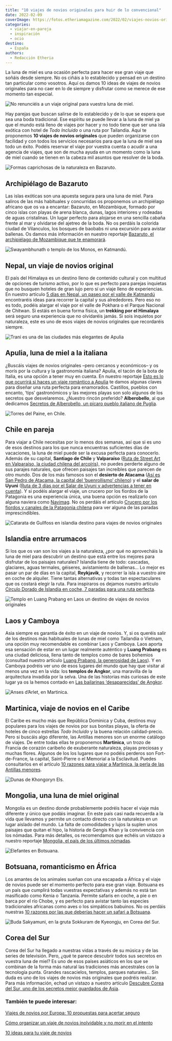 ```yaml
---
title: "10 viajes de novios originales para huir de lo convencional"
date: 2022-02-09
coverImage: https://fotos.etheriamagazine.com/2022/02/viajes-novios-originales-pareja.jpg
categories: 
  - viajar-en-pareja
  - inspiración
  - ocio
destino: 
  - España
authors: 
  - Redacción Etheria
---
```


La luna de miel es una ocasión perfecta para hacer ese gran viaje que soñáis desde siempre. No os ciñáis a lo establecido y pensad en un destino tan particular como vosotros. Aquí os damos 10 ideas de viajes de novios originales para no caer en lo de siempre y disfrutar como se merece de ese momento tan especial.

![No renunciéis a un viaje original para vuestra luna de miel.](https://fotos.etheriamagazine.com/2022/02/viajes-novios-originales-pareja.jpg "No renunciéis a un viaje original para vuestra luna de miel.")

Hay parejas que buscan salirse de lo establecido y de lo que se espera que sea una boda 
tradicional. Ese espíritu se puede llevar a la luna de miel ya que el mundo está lleno 
de viajes por hacer y no todo tiene que ser una isla exótica con hotel de _Todo 
Incluido_ o una ruta por Tailandia. Aquí te proponemos **10 viajes de novios 
originales** que pueden organizarse con facilidad y con todos los servicios necesarios 
para que la luna de miel sea todo un éxito. Podéis reservar el viaje por vuestra cuenta 
o acudir a una agencia de viajes, que son de mucha ayuda en un momento como la luna de 
miel cuando se tienen en la cabeza mil asuntos que resolver de la boda. 

![Formas caprichosas de la naturaleza en Bazaruto.](https://fotos.etheriamagazine.com/2022/02/viajes-novios-originales-Mozambique-bazaruto-colores.jpg "Formas caprichosas de la naturaleza en Bazaruto. © David Santiago")

## Archipiélago de Bazaruto

Las islas exóticas son una apuesta segura para una luna de miel. Para saliros de las más 
habituales y concurridas os proponemos un archipiélago africano que os va a encantar: 
Bazaruto, en Mozambique, formado por cinco islas con playas de arena blanca, dunas, 
lagos interiores y rodeadas de aguas cristalinas. Un lugar perfecto para alojarse en una 
sencilla cabaña frente al mar y olvidarse del ajetreo de la boda. No os perdáis la 
colorida ciudad de Vilanculos, los bosques de baobabs ni una excursión para avistar 
ballenas. Os damos más información en nuestro reportaje [Bazaruto, el archipiélago de 
Mozambique que te 
enamorará](https://etheriamagazine.com/2019/08/21/que-ver-hacer-en-archipielago-de-bazaruto-mozambique/). 

![Swayambhunath o templo de los Monos, en Katmandú.](https://fotos.etheriamagazine.com/2022/02/viajes-novios-originales-Katmandu-nepal.jpg "Swayambhunath o templo de los Monos, en Katmandú. ©P.G.")

## Nepal, un viaje de novios original

El país del Himalaya es un destino lleno de contenido cultural y con multitud de 
opciones de turismo activo, por lo que es perfecto para parejas inquietas que no busquen 
hoteles de gran lujo pero sí un viaje lleno de experiencias. En nuestro artículo [5 días 
en Nepal, un paseo por el valle de 
Katmandú](https://etheriamagazine.com/2018/11/28/5-dias-en-nepal-que-ver-en-el-valle-de-katmandu/) 
encontraréis ideas para recorrer la capital y sus alrededores. Pero eso no es todo, 
podéis alargar el viaje por el valle de Pokhara o el Parque Nacional de Chitwan. Si 
estáis en buena forma física, un **trekking por el Himalaya** será seguro una 
experiencia que no olvidaréis jamás. Si sois inquietos por naturaleza, este es uno de 
esos viajes de novios originales que recordaréis siempre. 

![Trani es una de las ciudades más elegantes de Apulia](https://fotos.etheriamagazine.com/2022/02/viajes-novios-originales-puglia-trani.jpg "Trani es una de las ciudades más elegantes de Apulia. ©KR")

## Apulia, luna de miel a la italiana

¿Buscáis viajes de novios originales –pero cercanos y económicos– y os morís por la 
cultura y la gastronomía italiana? Apulia, el tacón de la bota de Italia, es una opción 
a tener muy en cuenta. En nuestro reportaje [Esto es lo que ocurrirá si haces un viaje 
romántico a 
Apulia](https://etheriamagazine.com/2019/11/25/que-ver-hacer-viaje-romantico-apulia-italia/) 
te damos algunas claves para diseñar una ruta perfecta para enamorados. Castillos, 
pueblos con encanto, ‘tips’ gastronómicos y las mejores playas son solo algunos de los 
secretos que desvelaremos. ¿Nuestro rincón preferido? **Alberobello**, al que dedicamos [Secretos 
de Alberobello, un pícaro pueblo italiano de 
Puglia](https://etheriamagazine.com/2019/04/15/que-ver-alberobello-italia-unesco/). 

![Torres del Paine, en Chile.](https://fotos.etheriamagazine.com/2022/02/viajes-novios-originales-chile-glaciares.jpg "Torres del Paine, en Chile.")

## Chile en pareja

Para viajar a Chile necesitas por lo menos dos semanas, así que si es uno de esos 
destinos para los que nunca encuentras suficientes días de vacaciones, la luna de miel 
puede ser la excusa perfecta para conocerlo. Además de su capital, **Santiago de Chile** 
y **Valparaíso** ([Ruta de Street Art en Valparaíso, la ciudad chilena del 
arcoíris](https://etheriamagazine.com/2020/01/20/que-ver-en-valparaiso-ruta-grafitis-chile/)), 
no puedes perderte alguno de sus parajes naturales, que ofrecen paisajes tan increíbles 
que parecen de otro mundo. Dos de los más famosos son el **desierto de Atacama** ([Así 
es San Pedro de Atacama, la capital del ‘buenrollismo’ 
chileno](https://etheriamagazine.com/2019/01/04/que-ver-en-desierto-atacama-san-pedro-atacama-chile/)) 
y el **salar de Uyuni** ([Ruta de 3 días por el Salar de Uyuni y advertencias a tener en 
cuenta](https://etheriamagazine.com/2019/05/24/ruta-3-dias-salar-de-uyuni-y-precauciones-a-tener-en-cuenta/)). 
Y si podéis alargar el viaje, un crucero por los fiordos de la Patagonia es una 
experiencia única, una buena opción es realizarlo con alguna naviera como [Navimag](https://www.navimag.com/es/explora-la-patagonia-en-ferry-navimag). 
No os perdáis el artículo [Crucero por los fiordos y canales de la Patagonia 
chilena](https://etheriamagazine.com/2019/03/22/viajar-sola-crucero-fiordos-canales-patagonia-chile/) 
para ver alguna de las paradas imprescindibles. 

![Catarata de Gullfoss en islandia destino para viajes de novios originales](https://fotos.etheriamagazine.com/2022/02/viajes-novios-originales-gullfoss-catarata-islandia.jpg "Catarata de Gullfoss, en Islandia. © Khamkéo Vilaysing")

## Islandia entre arrumacos

Si los que os van son los viajes a la naturaleza, ¿por qué no aprovecháis la luna de 
miel para descubrir un destino que está entre los mejores para disfrutar de los paisajes 
naturales? Islandia tiene de todo: cascadas, glaciares, aguas termales, géiseres, 
avistamiento de ballenas… Lo mejor es pasar un par de días en la capital, **Reykjavik**, 
y recorrer la isla a vuestro aire en coche de alquiler. Tiene tantas alternativas y 
todas tan espectaculares que os costará elegir la ruta. Para inspiraros os dejamos 
nuestro artículo [Círculo Dorado de Islandia en coche, 7 paradas para una ruta 
perfecta](https://etheriamagazine.com/2021/12/27/imprescindibles-circulo-dorado-islandia/). 

![Templo en Luang Prabang en Laos un destino de viajes de novios originales](https://fotos.etheriamagazine.com/2022/02/viajes-novios-originales-Luang-Prabang-palacio-real.jpg "Templo en Luang Prabang, en Laos.")

## Laos y Camboya

Asia siempre es garantía de éxito en un viaje de novios. Y, si os queréis salir de los 
destinos más habituales de lunas de miel como Tailandia o Vietnam, una opción muy 
recomendable es combinar Laos y Camboya. Laos aporta esa sensación de estar en un lugar 
realmente auténtico y **Luang Prabang** es una ciudad deliciosa, llena tanto de templos 
como de bares bohemios (consultad nuestro artículo [Luang Prabang, la generosidad de 
Laos](https://etheriamagazine.com/2018/12/17/guia-viaje-para-mujeres-luang-prabang/)). Y 
en Camboya podréis ver uno de esos lugares del mundo que hay que visitar al menos una 
vez en la vida: los **templos de Angkor**, una maravilla de la arquitectura invadida por 
la selva. Una de las historias más curiosas de este lugar ya os la hemos contado en [Las 
bailarinas ‘desaparecidas’ de 
Angkor](https://etheriamagazine.com/2019/01/17/que-ver-angkor-bailarinas-robadas/). 

![Anses d’Arlet, en Martinica.](https://fotos.etheriamagazine.com/2022/02/viajes-novios-originales-Martinica-Anses-dArlet.jpg "Anses d’Arlet, en Martinica. © Félix Lorenzo")

## Martinica, viaje de novios en el Caribe

El Caribe es mucho más que República Dominica y Cuba, destinos muy populares para los 
viajes de novios por sus bonitas playas, la oferta de hoteles de cinco estrellas _Todo 
Incluido_ y la buena relación calidad-precio. Pero si buscáis algo diferente, las 
Antillas menores son un enorme catálogo de viajes. De entre todas ellas te proponemos 
**Martinica**, un trozo de Francia de corazón caribeño de exuberante naturaleza, playas 
preciosas y muchas flores. Algunos de los los lugares que no podéis perderos son 
Fort-de-France, la capital, Saint-Pierre o el Memorial a la Esclavitud. Puedes 
consultarlos en el artículo [10 razones para viajar a Martinica, la perla de las 
Antillas 
menores](https://etheriamagazine.com/2019/10/04/10-razones-para-viajar-a-martinica-islas-exoticas-viajes-lujo/). 

![Dunas de Khongoryn Els.](https://fotos.etheriamagazine.com/2022/02/viajes-novios-originales-mongolia-dunas-desierto.jpg "Dunas de Khongoryn Els. © David Santiago.")

## Mongolia, una luna de miel original

Mongolia es un destino donde probablemente podréis hacer el viaje más diferente y único 
que podáis imaginar. En este país casi nada recuerda a la vida que llevamos y permite un 
contacto directo con la naturaleza en un lugar aislado del mundo. La falta de 
comodidades y lujos la suplen unos paisajes que quitan el hipo, la historia de Gengis 
Khan y la convivencia con los nómadas. Para más detalles, os recomendamos que echéis un 
vistazo a nuestro reportaje [Mongolia, el país de los últimos 
nómadas](https://etheriamagazine.com/2019/06/13/viajeras-aventureras-que-ver-mongolia/). 

![Elefantes en Botsuana.](https://fotos.etheriamagazine.com/2022/02/viajes-novios-originales-Bostsuana-elefantes.jpg "Elefantes en Botsuana.")

## Botsuana, romanticismo en África

Los amantes de los animales sueñan con una escapada a África y el viaje de novios puede 
ser el momento perfecto para ese gran viaje. Botsuana es un país que cumplirá todas 
vuestras expectativas y además no está tan masificado como Kenia o Tanzania. Permite 
safaris en coche, a pie o en barca por el río Chobe, y es perfecto para avistar tanto 
las especies tradicionales africanas como aves o los simpáticos babuinos. No os perdáis 
nuestras [10 razones por las que deberías hacer un safari a 
Botsuana](https://etheriamagazine.com/2018/11/22/botsuana-10-razones-para-sentirte-la-reina-de-africa/). 

![Buda Sakyamuni, en la gruta Sokkuram de Kyeongju, en Corea del Sur.](https://fotos.etheriamagazine.com/2022/02/viajes-novios-originales-corea-sur-Kyeongju-Gruta-Sokkuram.jpg "Buda Sakyamuni, en la gruta Sokkuram de Kyeongju, en Corea del Sur. © KTO")

## Corea del Sur

Corea del Sur ha llegado a nuestras vidas a través de su música y de las series de 
televisión. Pero, ¿qué te parece descubrir todos sus secretos en vuestra luna de miel? 
Es uno de esos países asiáticos en los que se combinan de la forma más natural las 
tradiciones más ancestrales con la tecnología punta. Grandes rascacielos, templos, 
parques naturales… Sin duda es uno de los viajes de novios más originales que podréis 
realizar. Para más información, echad un vistazo a nuestro artículo [Descubre Corea del 
Sur, uno de los secretos mejor guardados de 
Asia](https://etheriamagazine.com/2021/01/14/que-ver-hacer-en-corea-del-sur/). 

### También te puede interesar:

[Viajes de novios por Europa: 10 propuestas para acertar 
seguro](https://etheriamagazine.com/2021/11/19/ideas-viaje-de-novios-por-europa/) 

[Cómo organizar un viaje de novios inolvidable y no morir en el 
intento](https://etheriamagazine.com/2021/01/13/como-organizar-viaje-de-novios-o-luna-de-miel/) 

[10 ideas para tu viaje de 
novios](https://etheriamagazine.com/2019/09/18/10-ideas-para-tu-viaje-de-novios-luna-de-miel/)
